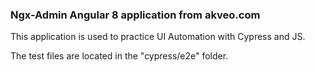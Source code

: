 ### Ngx-Admin Angular 8 application from akveo.com

This application is used to practice UI Automation with Cypress and JS.

The test files are located in the "cypress/e2e" folder.
